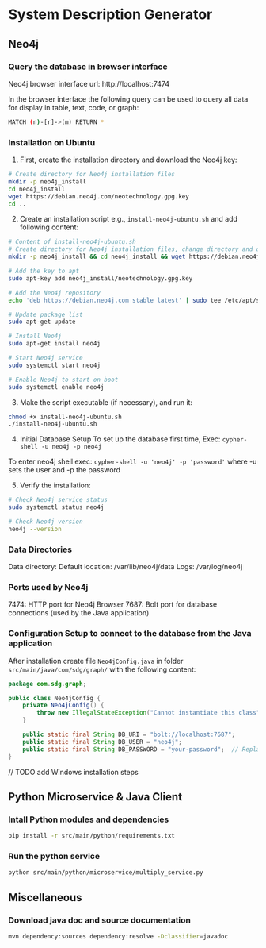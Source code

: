 # System Description Generator

## Neo4j

### Query the database in browser interface

Neo4j browser interface url: http://localhost:7474

In the browser interface the following query can be used to query all data for display in table, text, code, or graph:

```bash
MATCH (n)-[r]->(m) RETURN *
```

### Installation on Ubuntu

1. First, create the installation directory and download the Neo4j key:

```bash
# Create directory for Neo4j installation files
mkdir -p neo4j_install
cd neo4j_install
wget https://debian.neo4j.com/neotechnology.gpg.key
cd ..
```

2. Create an installation script e.g., `install-neo4j-ubuntu.sh` and add following content:

```bash
# Content of install-neo4j-ubuntu.sh
# Create directory for Neo4j installation files, change directory and download the Neo4j key
mkdir -p neo4j_install && cd neo4j_install && wget https://debian.neo4j.com/neotechnology.gpg.key

# Add the key to apt
sudo apt-key add neo4j_install/neotechnology.gpg.key

# Add the Neo4j repository
echo 'deb https://debian.neo4j.com stable latest' | sudo tee /etc/apt/sources.list.d/neo4j.list

# Update package list
sudo apt-get update

# Install Neo4j
sudo apt-get install neo4j

# Start Neo4j service
sudo systemctl start neo4j

# Enable Neo4j to start on boot
sudo systemctl enable neo4j
```

3. Make the script executable (if necessary), and run it:

```bash
chmod +x install-neo4j-ubuntu.sh
./install-neo4j-ubuntu.sh
```

4. Initial Database Setup To set up the database first time, Exec: `cypher-shell -u neo4j -p neo4j`

To enter neo4j shell exec: `cypher-shell -u 'neo4j' -p 'password'` where -u sets the user and -p the password

5. Verify the installation:

```bash
# Check Neo4j service status
sudo systemctl status neo4j

# Check Neo4j version
neo4j --version
```

### Data Directories

Data directory: Default location: /var/lib/neo4j/data Logs: /var/log/neo4j

### Ports used by Neo4j

7474: HTTP port for Neo4j Browser 7687: Bolt port for database connections (used by the Java application)

### Configuration Setup to connect to the database from the Java application

After installation create file `Neo4jConfig.java` in folder `src/main/java/com/sdg/graph/` with the following content:

```java
package com.sdg.graph;

public class Neo4jConfig {
    private Neo4jConfig() {
        throw new IllegalStateException("Cannot instantiate this class");
    }

    public static final String DB_URI = "bolt://localhost:7687";
    public static final String DB_USER = "neo4j";
    public static final String DB_PASSWORD = "your-password";  // Replace with the password you set
}
```

// TODO add Windows installation steps

## Python Microservice & Java Client

### Intall Python modules and dependencies

```bash
pip install -r src/main/python/requirements.txt
```

### Run the python service

```bash
python src/main/python/microservice/multiply_service.py
```

## Miscellaneous

### Download java doc and source documentation

```bash
mvn dependency:sources dependency:resolve -Dclassifier=javadoc
```
